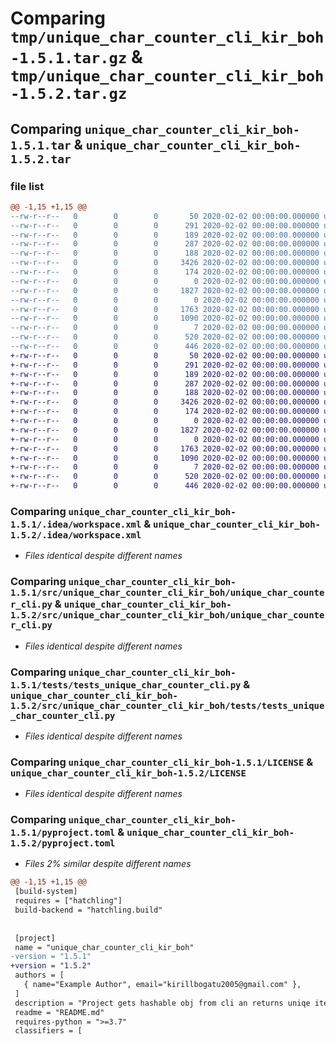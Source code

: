 # Comparing `tmp/unique_char_counter_cli_kir_boh-1.5.1.tar.gz` & `tmp/unique_char_counter_cli_kir_boh-1.5.2.tar.gz`

## Comparing `unique_char_counter_cli_kir_boh-1.5.1.tar` & `unique_char_counter_cli_kir_boh-1.5.2.tar`

### file list

```diff
@@ -1,15 +1,15 @@
--rw-r--r--   0        0        0       50 2020-02-02 00:00:00.000000 unique_char_counter_cli_kir_boh-1.5.1/.idea/.gitignore
--rw-r--r--   0        0        0      291 2020-02-02 00:00:00.000000 unique_char_counter_cli_kir_boh-1.5.1/.idea/Task 5 Package.iml
--rw-r--r--   0        0        0      189 2020-02-02 00:00:00.000000 unique_char_counter_cli_kir_boh-1.5.1/.idea/misc.xml
--rw-r--r--   0        0        0      287 2020-02-02 00:00:00.000000 unique_char_counter_cli_kir_boh-1.5.1/.idea/modules.xml
--rw-r--r--   0        0        0      188 2020-02-02 00:00:00.000000 unique_char_counter_cli_kir_boh-1.5.1/.idea/vcs.xml
--rw-r--r--   0        0        0     3426 2020-02-02 00:00:00.000000 unique_char_counter_cli_kir_boh-1.5.1/.idea/workspace.xml
--rw-r--r--   0        0        0      174 2020-02-02 00:00:00.000000 unique_char_counter_cli_kir_boh-1.5.1/.idea/inspectionProfiles/profiles_settings.xml
--rw-r--r--   0        0        0        0 2020-02-02 00:00:00.000000 unique_char_counter_cli_kir_boh-1.5.1/src/unique_char_counter_cli_kir_boh/__init__.py
--rw-r--r--   0        0        0     1827 2020-02-02 00:00:00.000000 unique_char_counter_cli_kir_boh-1.5.1/src/unique_char_counter_cli_kir_boh/unique_char_counter_cli.py
--rw-r--r--   0        0        0        0 2020-02-02 00:00:00.000000 unique_char_counter_cli_kir_boh-1.5.1/tests/__init__.py
--rw-r--r--   0        0        0     1763 2020-02-02 00:00:00.000000 unique_char_counter_cli_kir_boh-1.5.1/tests/tests_unique_char_counter_cli.py
--rw-r--r--   0        0        0     1090 2020-02-02 00:00:00.000000 unique_char_counter_cli_kir_boh-1.5.1/LICENSE
--rw-r--r--   0        0        0        7 2020-02-02 00:00:00.000000 unique_char_counter_cli_kir_boh-1.5.1/README.md
--rw-r--r--   0        0        0      520 2020-02-02 00:00:00.000000 unique_char_counter_cli_kir_boh-1.5.1/pyproject.toml
--rw-r--r--   0        0        0      446 2020-02-02 00:00:00.000000 unique_char_counter_cli_kir_boh-1.5.1/PKG-INFO
+-rw-r--r--   0        0        0       50 2020-02-02 00:00:00.000000 unique_char_counter_cli_kir_boh-1.5.2/.idea/.gitignore
+-rw-r--r--   0        0        0      291 2020-02-02 00:00:00.000000 unique_char_counter_cli_kir_boh-1.5.2/.idea/Task 5 Package.iml
+-rw-r--r--   0        0        0      189 2020-02-02 00:00:00.000000 unique_char_counter_cli_kir_boh-1.5.2/.idea/misc.xml
+-rw-r--r--   0        0        0      287 2020-02-02 00:00:00.000000 unique_char_counter_cli_kir_boh-1.5.2/.idea/modules.xml
+-rw-r--r--   0        0        0      188 2020-02-02 00:00:00.000000 unique_char_counter_cli_kir_boh-1.5.2/.idea/vcs.xml
+-rw-r--r--   0        0        0     3426 2020-02-02 00:00:00.000000 unique_char_counter_cli_kir_boh-1.5.2/.idea/workspace.xml
+-rw-r--r--   0        0        0      174 2020-02-02 00:00:00.000000 unique_char_counter_cli_kir_boh-1.5.2/.idea/inspectionProfiles/profiles_settings.xml
+-rw-r--r--   0        0        0        0 2020-02-02 00:00:00.000000 unique_char_counter_cli_kir_boh-1.5.2/src/unique_char_counter_cli_kir_boh/__init__.py
+-rw-r--r--   0        0        0     1827 2020-02-02 00:00:00.000000 unique_char_counter_cli_kir_boh-1.5.2/src/unique_char_counter_cli_kir_boh/unique_char_counter_cli.py
+-rw-r--r--   0        0        0        0 2020-02-02 00:00:00.000000 unique_char_counter_cli_kir_boh-1.5.2/src/unique_char_counter_cli_kir_boh/tests/__init__.py
+-rw-r--r--   0        0        0     1763 2020-02-02 00:00:00.000000 unique_char_counter_cli_kir_boh-1.5.2/src/unique_char_counter_cli_kir_boh/tests/tests_unique_char_counter_cli.py
+-rw-r--r--   0        0        0     1090 2020-02-02 00:00:00.000000 unique_char_counter_cli_kir_boh-1.5.2/LICENSE
+-rw-r--r--   0        0        0        7 2020-02-02 00:00:00.000000 unique_char_counter_cli_kir_boh-1.5.2/README.md
+-rw-r--r--   0        0        0      520 2020-02-02 00:00:00.000000 unique_char_counter_cli_kir_boh-1.5.2/pyproject.toml
+-rw-r--r--   0        0        0      446 2020-02-02 00:00:00.000000 unique_char_counter_cli_kir_boh-1.5.2/PKG-INFO
```

### Comparing `unique_char_counter_cli_kir_boh-1.5.1/.idea/workspace.xml` & `unique_char_counter_cli_kir_boh-1.5.2/.idea/workspace.xml`

 * *Files identical despite different names*

### Comparing `unique_char_counter_cli_kir_boh-1.5.1/src/unique_char_counter_cli_kir_boh/unique_char_counter_cli.py` & `unique_char_counter_cli_kir_boh-1.5.2/src/unique_char_counter_cli_kir_boh/unique_char_counter_cli.py`

 * *Files identical despite different names*

### Comparing `unique_char_counter_cli_kir_boh-1.5.1/tests/tests_unique_char_counter_cli.py` & `unique_char_counter_cli_kir_boh-1.5.2/src/unique_char_counter_cli_kir_boh/tests/tests_unique_char_counter_cli.py`

 * *Files identical despite different names*

### Comparing `unique_char_counter_cli_kir_boh-1.5.1/LICENSE` & `unique_char_counter_cli_kir_boh-1.5.2/LICENSE`

 * *Files identical despite different names*

### Comparing `unique_char_counter_cli_kir_boh-1.5.1/pyproject.toml` & `unique_char_counter_cli_kir_boh-1.5.2/pyproject.toml`

 * *Files 2% similar despite different names*

```diff
@@ -1,15 +1,15 @@
 [build-system]
 requires = ["hatchling"]
 build-backend = "hatchling.build"
 
 
 [project]
 name = "unique_char_counter_cli_kir_boh"
-version = "1.5.1"
+version = "1.5.2"
 authors = [
   { name="Example Author", email="kirillbogatu2005@gmail.com" },
 ]
 description = "Project gets hashable obj from cli an returns uniqe items amount"
 readme = "README.md"
 requires-python = ">=3.7"
 classifiers = [
```

